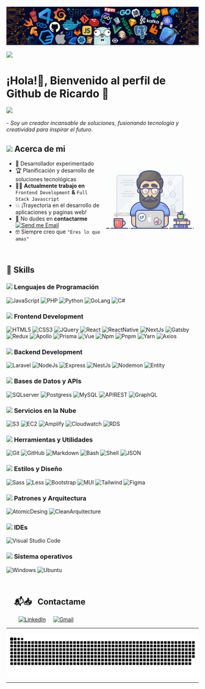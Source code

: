 ![Github Banner](https://github.com/Jaydeep-Yadav/Jaydeep-Yadav/blob/main/banner.png)

<!--horizontal divider(gradiant)-->
<img src="https://user-images.githubusercontent.com/73097560/115834477-dbab4500-a447-11eb-908a-139a6edaec5c.gif">
<!--h1 without bottom border-->

# ¡Hola!👋, Bienvenido al perfil de Github de Ricardo 🚀

<img src="https://readme-typing-svg.herokuapp.com?font=Architects+Daughter&color=22EBF7&size=25&center=false&lines=hey!+its+Kaustav;Full+stack+web+developer...;Data+Science+Enthusiast...;Tech+Blogger...;Active+Open+Source+Contributor..."/>
 
 <p>- <i>Soy un creador incansable de soluciones, fusionando tecnología y creatividad para inspirar el futuro.</i></p>

<!--About Me-->

## <picture><img src = "https://github.com/7oSkaaa/7oSkaaa/blob/main/Images/about_me.gif?raw=true" width = 30px></picture> Acerca de mi

<img align="right" style="width:16rem; height:auto" src="https://raw.githubusercontent.com/Elanza-48/Elanza-48/41a4790484e268102dfdab2b7c59d440d3ffafab/resources/img/geek.gif"/>

- :school: Desarrollador experimentado
- :trophy: Planificación y desarrollo de soluciones tecnológicas
- :technologist: **Actualmente trabajo en** `Frontend Development` **&** `Full Stack Javascript`
- :boom: ¡Trayectoria en el desarrollo de aplicaciones y paginas web!
- :email: No dudes en **contactarme** [![Send me Email](https://img.shields.io/static/v1?label=email&amp;message=richard.usui&amp;color=EA4335&amp;style=flat-square)](mailto:richard.usui@gmail.com)
- :nerd_face: Siempre creo que `"Eres lo que amas"`

<br>

## 👾 Skills

### <picture> <img src = "https://github.com/7oSkaaa/7oSkaaa/blob/main/Images/Programming_Languages.gif?raw=true" width = 20px>  </picture> Lenguajes de Programación

![JavaScript](https://img.shields.io/badge/JavaScript-F7DF1E?style=flat-square&logo=JavaScript&logoColor=white)
![PHP](https://img.shields.io/badge/PHP-777BB4?style=flat-square&logo=php&logoColor=white)
![Python](https://img.shields.io/badge/Python-3776AB?style=flat-square&logo=Python&logoColor=white)
![GoLang](https://img.shields.io/badge/Go-00ADD8?style=flat-square&logo=go&logoColor=white)
![C#](https://img.shields.io/badge/C%23-239120?style=flat-square&logo=c-sharp&logoColor=white)

### <picture> <img src = "https://github.com/7oSkaaa/7oSkaaa/blob/main/Images/Front_End.gif?raw=true" width = 20px>  </picture> Frontend Development

![HTML5](https://img.shields.io/badge/HTML-E34F26?style=flat-square&logo=HTML5&logoColor=white)
![CSS3](https://img.shields.io/badge/CSS-1572B6?style=flat-square&logo=CSS3&logoColor=white)
![JQuery](https://img.shields.io/badge/JQuery-0769AD?style=flat-square&logo=jquery&logoColor=white)
![React](https://img.shields.io/badge/React-61DAFB?style=flat-square&logo=react&logoColor=black)
![ReactNative](https://img.shields.io/badge/React%20Native-61DAFB?style=flat-square&logo=react&logoColor=black)
![NextJs](https://img.shields.io/badge/Next.js-000000?style=flat-square&logo=next.js&logoColor=white)
![Gatsby](https://img.shields.io/badge/Gatsby-663399?style=flat-square&logo=gatsby&logoColor=white)
![Redux](https://img.shields.io/badge/Redux-764ABC?style=flat-square&logo=redux&logoColor=white)
![Apollo](https://img.shields.io/badge/Apollo-311C87?style=flat-square&logo=apollo-graphql&logoColor=white)
![Prisma](https://img.shields.io/badge/Prisma-2D3748?style=flat-square&logo=prisma&logoColor=white)
![Vue](https://img.shields.io/badge/Vue.js-4FC08D?style=flat-square&logo=Vue.js&logoColor=white)
![Npm](https://img.shields.io/badge/npm-CB3837?style=flat-square&logo=npm&logoColor=white)
![Pnpm](https://img.shields.io/badge/pnpm-5C3EE8?style=flat-square&logo=pnpm&logoColor=white)
![Yarn](https://img.shields.io/badge/yarn-2C8EBB?style=flat-square&logo=yarn&logoColor=white)
![Axios](https://img.shields.io/badge/Axios-5A29E4?style=flat-square&logo=Axios&logoColor=white)

### <picture> <img src = "https://github.com/7oSkaaa/7oSkaaa/blob/main/Images/Front_End.gif?raw=true" width = 20px>  </picture> Backend Development

![Laravel](https://img.shields.io/badge/Laravel-FF2D20?style=flat-square&logo=laravel&logoColor=white)
![NodeJs](https://img.shields.io/badge/Node.js-339933?style=flat-square&logo=node.js&logoColor=white)
![Express](https://img.shields.io/badge/Express-000000?style=flat-square&logo=express&logoColor=white)
![NestJs](https://img.shields.io/badge/NestJS-E0234E?style=flat-square&logo=nestjs&logoColor=white)
![Nodemon](https://img.shields.io/badge/Nodemon-76D04B?style=flat-square&logo=nodemon&logoColor=white)
![Entity](https://img.shields.io/badge/Entity%20Framework-512BD4?style=flat-square&logo=.net&logoColor=white)

### <picture> <img src = "https://github.com/7oSkaaa/7oSkaaa/blob/main/Images/CP_PS.gif?raw=true" width = 20px>  </picture> Bases de Datos y APIs

![SQLserver](https://img.shields.io/badge/SQL%20Server-CC2927?style=flat-square&logo=microsoft-sql-server&logoColor=white)
![Postgress](https://img.shields.io/badge/PostgreSQL-336791?style=flat-square&logo=postgresql&logoColor=white)
![MySQL](https://img.shields.io/badge/MySQL-4479A1?style=flat-square&logo=MySQL&logoColor=white)
![APIREST](https://img.shields.io/badge/API%20REST-008000?style=flat-square&logo=api&logoColor=white)
![GraphQL](https://img.shields.io/badge/GraphQL-E10098?style=flat-square&logo=graphql&logoColor=white)

### <picture> <img src = "https://github.com/7oSkaaa/7oSkaaa/blob/main/Images/Software_Tools.gif?raw=true" width = 20px>  </picture> Servicios en la Nube

![S3](https://img.shields.io/badge/AWS%20S3-569A31?style=flat-square&logo=amazon-s3&logoColor=white)
![EC2](https://img.shields.io/badge/AWS%20EC2-FF9900?style=flat-square&logo=amazon-ec2&logoColor=white)
![Amplify](https://img.shields.io/badge/AWS%20Amplify-FF9900?style=flat-square&logo=aws-amplify&logoColor=white)
![Cloudwatch](https://img.shields.io/badge/AWS%20CloudWatch-FF4F8B?style=flat-square&logo=amazon-cloudwatch&logoColor=white)
![RDS](https://img.shields.io/badge/AWS%20RDS-527FFF?style=flat-square&logo=amazon-rds&logoColor=white)

### <picture> <img src = "https://github.com/7oSkaaa/7oSkaaa/blob/main/Images/Software_Tools.gif?raw=true" width = 20px>  </picture> Herramientas y Utilidades

![Git](https://img.shields.io/badge/Git-F05032?style=flat-square&logo=Git&logoColor=white)
![GitHub](https://img.shields.io/badge/GitHub-181717?style=flat-square&logo=GitHub&logoColor=white)
![Markdown](https://img.shields.io/badge/Markdown-000000?style=flat-square&logo=Markdown&logoColor=white)
![Bash](https://img.shields.io/badge/Bash-4EAA25?style=flat-square&logo=gnu-bash&logoColor=white)
![Shell](https://img.shields.io/badge/Shell-FFD500?style=flat-square&logo=Shell&logoColor=white)
![JSON](https://img.shields.io/badge/JSON-000000?style=flat-square&logo=JSON&logoColor=white)

### <picture> <img src = "https://github.com/7oSkaaa/7oSkaaa/blob/main/Images/Software_Tools.gif?raw=true" width = 20px>  </picture> Estilos y Diseño

![Sass](https://img.shields.io/badge/Sass-CC6699?style=flat-square&logo=sass&logoColor=white)
![Less](https://img.shields.io/badge/Less-1D365D?style=flat-square&logo=less&logoColor=white)
![Bootstrap](https://img.shields.io/badge/Bootstrap-7952B3?style=flat-square&logo=bootstrap&logoColor=white)
![MUI](https://img.shields.io/badge/Material--UI-0081CB?style=flat-square&logo=material-ui&logoColor=white)
![Tailwind](https://img.shields.io/badge/Tailwind%20CSS-38B2AC?style=flat-square&logo=tailwind-css&logoColor=white)
![Figma](https://img.shields.io/badge/Tailwind%20CSS-38B2AC?style=flat-square&logo=tailwind-css&logoColor=white)

### <picture> <img src = "https://github.com/7oSkaaa/7oSkaaa/blob/main/Images/Software_Tools.gif?raw=true" width = 20px>  </picture> Patrones y Arquitectura

![AtomicDesing](https://img.shields.io/badge/Atomic%20Design-DD0031?style=flat-square&logo=atomicdesign&logoColor=white)
![CleanArquitecture](https://img.shields.io/badge/Clean%20Architecture-007396?style=flat-square&logo=cleanarchitecture&logoColor=white)

### <picture> <img src = "https://github.com/7oSkaaa/7oSkaaa/blob/main/Images/IDEs.gif?raw=true" width = 20px>  </picture> IDEs

![Visual Studio Code](https://img.shields.io/badge/Visual_Studio_Code-007ACC?style=flat-square&logo=Visual-Studio-Code&logoColor=white)

 ### <picture> <img src = "https://github.com/7oSkaaa/7oSkaaa/blob/main/Images/OS.gif?raw=true" width = 20px>  </picture> Sistema operativos

![Windows](https://img.shields.io/badge/Windows-0078D6?style=flat-square&logo=Windows&logoColor=white)
![Ubuntu](https://img.shields.io/badge/Ubuntu-E95420?style=flat-square&logo=Ubuntu&logoColor=white)

<br>

## &nbsp; &nbsp; 📬📥 &nbsp; Contactame
&nbsp; &nbsp; &nbsp; &nbsp; <a href="www.linkedin.com/in/ricardo-lópez-camacho-753639173" target="_blank"><img width="105px" alt="LinkedIn" src="https://img.shields.io/badge/LinkedIn%20-%230077B5.svg?&style=flat&logo=linkedin&logoColor=white"/></a> &nbsp;&nbsp;&nbsp;
<a href="mailto:richard.usui@gmail.com"><img width="85px" alt="Gmail" src="https://img.shields.io/badge/Gmail-D14836?style=flat&logo=gmail&logoColor=white" /></a> &nbsp; &nbsp; 

------

<p align="center">
  <img  src="https://raw.githubusercontent.com/Elanza-48/Elanza-48/main/resources/img/github-contribution-grid-snake.svg"
    alt="example" />
</p>

------
